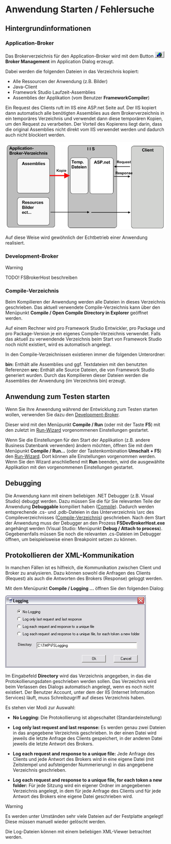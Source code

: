# Anwendung Starten / Fehlersuche

## Hintergrundinformationen

### Application-Broker

Das Brokerverzeichnis für den Application-Broker wird mit dem Button ![button-broker.png](../media/button-broker.png) **Broker Management** im Application Dialog erzeugt.

Dabei werden die folgenden Dateien in das Verzeichnis kopiert:

* Alle Ressourcen der Anwendung (z.B. Bilder)
* Java-Client
* Framework Studio Laufzeit-Assemblies
* Assemblies der Applikation (vom Benutzer **FrameworkCompiler**)

Ein Request des Clients ruft im IIS eine ASP.net Seite auf. Der IIS kopiert dann automatisch alle benötigten Assemblies aus dem Brokerverzeichnis in ein temporäres Verzeichnis und verwendet dann diese temporären Kopien, um den Request zu verarbeiten. Der Vorteil des Kopierens liegt darin, dass die original Assemblies nicht direkt vom IIS verwendet werden und dadurch auch nicht blockiert werden.

![application-broker-flow.png](media/application-broker-flow.png)

Auf diese Weise wird gewöhnlich der Echtbetrieb einer Anwendung realisiert.

### Development-Broker

> [!WARNING]
> TODO! FSBrokerHost beschreiben

### Compile-Verzeichnis

Beim Kompilieren der Anwendung werden alle Dateien in dieses Verzeichnis geschrieben. Das aktuell verwendete Compile-Verzeichnis kann über den Menüpunkt **Compile / Open Compile Directory in Explorer** geöffnet werden.

Auf einem Rechner wird pro Framework Studio Entwickler, pro Package und pro Package-Version je ein eigenes Compile-Verzeichnis verwendet. Falls das aktuell zu verwendende Verzeichnis beim Start von Framework Studio noch nicht existiert, wird es automatisch angelegt.

In den Compile-Verzeichnissen existieren immer die folgenden Unterordner:

**bin:** Enthält alle Assemblies und ggf. Textdateien mit den benutzten Referenzen
**src:** Enthält alle Source Dateien, die von Framework Studio generiert wurden. Durch das Kompilieren dieser Dateien werden die Assemblies der Anwendung (im Verzeichnis bin) erzeugt.

## Anwendung zum Testen starten

Wenn Sie Ihre Anwendung während der Entwicklung zum Testen starten wollen, verwenden Sie dazu den [Development-Broker](#development-broker).

Dieser wird mit den Menüpunkt **Compile / Run** (oder mit der Taste **F5**) mit den zuletzt im [Run-Wizard](../publish/wizards.md#run-wizard) vorgenommenen Einstellungen gestartet.

Wenn Sie die Einstellungen für den Start der Applikation (z.B. andere Business Datenbank verwenden) ändern möchten, öffnen Sie mit dem Menüpunkt **Compile / Run…** (oder der Tastenkombination **Umschalt + F5**) den [Run-Wizard](../publish/wizards.md#run-wizard). Dort können alle Einstellungen vorgenommen werden. Wenn Sie den Wizard anschließend mit **Run** beenden, wird die ausgewählte Applikation mit den vorgenommenen Einstellungen gestartet.

## Debugging

Die Anwendung kann mit einem beliebigen .NET Debugger (z.B. Visual Studio) debuggt werden. Dazu müssen Sie die für Sie relevanten Teile der Anwendung **Debuggable** kompiliert haben ([Compile](allgemeine-funktionatitaeten.md#compile)). Dadurch werden entsprechende .cs- und .pdb-Dateien in das Unterverzeichnis \src des Compileverzeichnisses ([Compile-Verzeichnis](#compile-verzeichnis)) geschrieben. Nach dem Start der Anwendung muss der Debugger an den Prozess **FSDevBrokerHost.exe** angehängt werden (Visual Studio: Menüpunkt **Debug / Attach to process**). Gegebenenfalls müssen Sie noch die relevanten .cs-Dateien im Debugger öffnen, um beispielsweise einen Breakpoint setzen zu können.

## Protokollieren der XML-Kommunikation

In manchen Fällen ist es hilfreich, die Kommunikation zwischen Client und Broker zu analysieren. Dazu können sowohl die Anfragen des Clients (Request) als auch die Antworten des Brokers (Response) geloggt werden.

Mit dem Menüpunkt **Compile / Logging ...** öffnen Sie den folgenden Dialog:

![xml-kommunikation-dialog.png](media/xml-kommunikation-dialog.png)

Im Eingabefeld **Directory** wird das Verzeichnis angegeben, in das die Protokollierungsdaten geschrieben werden sollen. Das Verzeichnis wird beim Verlassen des Dialogs automatisch angelegt, wenn es noch nicht existiert. Der Benutzer Account, unter dem der IIS (Internet Information Services) läuft, muss Schreibzugriff auf dieses Verzeichnis haben.

Es stehen vier Modi zur Auswahl:

* **No Logging:** Die Protokollierung ist abgeschaltet (Standardeinstellung)

* **Log only last request and last response:** Es werden genau zwei Dateien in das angegebene Verzeichnis geschrieben. In der einen Datei wird jeweils die letzte Anfrage des Clients gespeichert, in der anderen Datei jeweils die letzte Antwort des Brokers.

* **Log each request and response to a unique file:** Jede Anfrage des Clients und jede Antwort des Brokers wird in eine eigene Datei (mit Zeitstempel und aufsteigender Nummerierung) in das angegebene Verzeichnis geschrieben.

* **Log each request and response to a unique file, for each token a new folder:** Für jede Sitzung wird ein eigener Ordner im angegebenen Verzeichnis angelegt, in dem für jede Anfrage des Clients und für jede Antwort des Brokers eine eigene Datei geschrieben wird.

> [!WARNING]
> Es werden unter Umständen sehr viele Dateien auf der Festplatte angelegt! Diese müssen manuell wieder gelöscht werden.

Die Log-Dateien können mit einem beliebigen XML-Viewer betrachtet werden.
